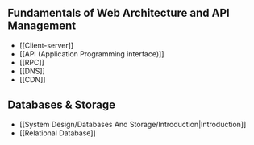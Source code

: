 ## Fundamentals of Web Architecture and API Management
- [[Client-server]]
- [[API (Application Programming interface)]]
- [[RPC]]
- [[DNS]]
- [[CDN]]
## Databases & Storage
- [[System Design/Databases And Storage/Introduction|Introduction]]
- [[Relational Database]]